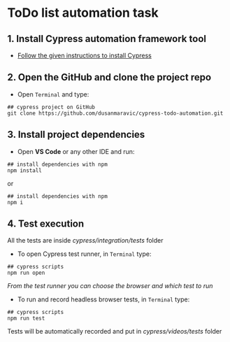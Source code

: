 # ToDo list automation task

## 1. Install Cypress automation framework tool

- [Follow the given instructions to install Cypress](https://on.cypress.io/installing-cypress)

## 2. Open the GitHub and clone the project repo

- Open `Terminal` and type:

```
## cypress project on GitHub
git clone https://github.com/dusanmaravic/cypress-todo-automation.git
```
## 3. Install project dependencies

- Open **VS Code** or any other IDE and run:

```
## install dependencies with npm
npm install 
```
or
```
## install dependencies with npm
npm i
```
## 4. Test execution

All the tests are inside *cypress/integration/tests* folder

- To open Cypress test runner, in `Terminal` type:
  
```
## cypress scripts
npm run open
```
*From the test runner you can choose the browser and which test to run*

- To run and record headless browser tests, in `Terminal` type:
```
## cypress scripts
npm run test
```
Tests will be automatically recorded and put in *cypress/videos/tests* folder




